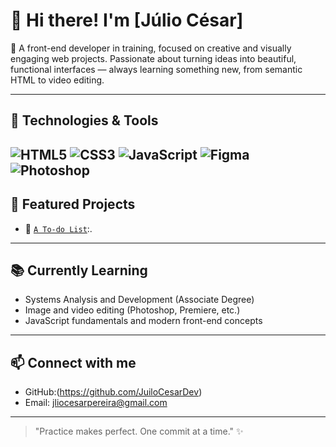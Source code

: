 # 👋 Hi there! I'm [Júlio César]

🎯 A front-end developer in training, focused on creative and visually engaging web projects. Passionate about turning ideas into beautiful, functional interfaces — always learning something new, from semantic HTML to video editing.

---

## 🚀 Technologies & Tools

![HTML5](https://img.shields.io/badge/-HTML5-E34F26?style=flat&logo=html5&logoColor=fff)
![CSS3](https://img.shields.io/badge/-CSS3-1572B6?style=flat&logo=css3)
![JavaScript](https://img.shields.io/badge/-JavaScript-F7DF1E?style=flat&logo=javascript&logoColor=000)
![Figma](https://img.shields.io/badge/-Figma-000?style=flat&logo=figma)
![Photoshop](https://img.shields.io/badge/-Photoshop-31A8FF?style=flat&logo=adobe-photoshop&logoColor=fff)
---

## 📂 Featured Projects

- 🎨 [`A To-do List`](https://github.com/yourusername/fruity-soda-slider):.

---

## 📚 Currently Learning

- Systems Analysis and Development (Associate Degree)
- Image and video editing (Photoshop, Premiere, etc.)
- JavaScript fundamentals and modern front-end concepts

---

## 📫 Connect with me

- GitHub:(https://github.com/JuiloCesarDev)  
- Email: jliocesarpereira@gmail.com

---

> "Practice makes perfect. One commit at a time." ✨
